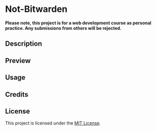 # Not-Bitwarden
**Please note, this project is for a web development course as personal practice. Any submissions from others will be rejected.**

## Description

## Preview

## Usage

## Credits

## License
This project is licensed under the [MIT License](./LICENSE).